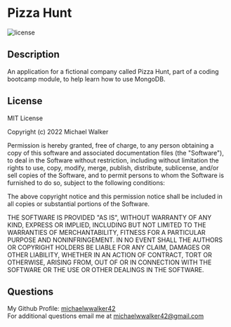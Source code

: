 # Pizza Hunt
  ![license](https://img.shields.io/badge/license-MIT-orange.svg)

  ## Description
  An application for a fictional company called Pizza Hunt, part of a coding bootcamp module, to help learn how to use MongoDB. 

  ## License
  MIT License

  Copyright (c) 2022 Michael Walker

  Permission is hereby granted, free of charge, to any person obtaining a copy of this software and associated documentation files (the "Software"), to deal in the Software   without restriction, including without limitation the rights to use, copy, modify, merge, publish, distribute, sublicense, and/or sell copies of the Software, and to permit   persons to whom the Software is furnished to do so, subject to the following conditions:

  The above copyright notice and this permission notice shall be included in all copies or substantial portions of the Software.

  THE SOFTWARE IS PROVIDED "AS IS", WITHOUT WARRANTY OF ANY KIND, EXPRESS OR IMPLIED, INCLUDING BUT NOT LIMITED TO THE WARRANTIES OF MERCHANTABILITY, FITNESS FOR A PARTICULAR   PURPOSE AND NONINFRINGEMENT. IN NO EVENT SHALL THE AUTHORS OR COPYRIGHT HOLDERS BE LIABLE FOR ANY CLAIM, DAMAGES OR OTHER LIABILITY, WHETHER IN AN ACTION OF CONTRACT, TORT OR   OTHERWISE, ARISING FROM, OUT OF OR IN CONNECTION WITH THE SOFTWARE OR THE USE OR OTHER DEALINGS IN THE SOFTWARE. 

  ## Questions
  My Github Profile: [michaelwwalker42](https://github.com/michaelwwalker42)  
  For additional questions email me at michaelwwalker42@gmail.com  
